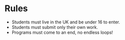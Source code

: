 # Rules

* Students must live in the UK and be under 16 to enter.
* Students must submit only their own work.
* Programs must come to an end, no endless loops!
